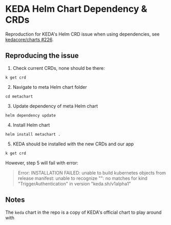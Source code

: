 # KEDA Helm Chart Dependency & CRDs
Reproduction for KEDA's Helm CRD issue when using dependencies, see [kedacore/charts #226](https://github.com/kedacore/charts/issues/226).

## Reproducing the issue

1. Check current CRDs, none should be there:
```shell
k get crd
```

2. Navigate to meta Helm chart folder
```shell
cd metachart
```

3. Update dependency of meta Helm chart
```shell
helm dependency update
```

4. Install Helm chart
```shell
helm install metachart .
```

5. KEDA should be installed with the new CRDs and our app
```shell
k get crd
```

However, step 5 will fail with error:
> Error: INSTALLATION FAILED: unable to build kubernetes objects from release manifest: unable to recognize "": no matches for kind "TriggerAuthentication" in version "keda.sh/v1alpha1"

## Notes

The `keda` chart in the repo is a copy of KEDA's official chart to play around with